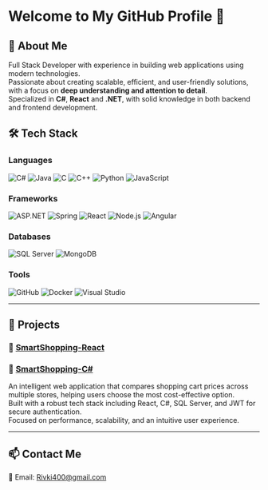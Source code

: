 # Welcome to My GitHub Profile 👋

## 🌟 About Me
Full Stack Developer with experience in building web applications using modern technologies.  
Passionate about creating scalable, efficient, and user-friendly solutions, with a focus on **deep understanding and attention to detail**.  
Specialized in **C#**, **React** and **.NET**, with solid knowledge in both backend and frontend development.

## 🛠 Tech Stack
### **Languages**
![C#](https://img.shields.io/badge/-C%23-239120?logo=c-sharp&logoColor=white)
![Java](https://img.shields.io/badge/-Java-007396?logo=java&logoColor=white)
![C](https://img.shields.io/badge/-C-00599C?logo=c&logoColor=white)
![C++](https://img.shields.io/badge/-C++-00599C?logo=cplusplus&logoColor=white)
![Python](https://img.shields.io/badge/-Python-3776AB?logo=python&logoColor=white)
![JavaScript](https://img.shields.io/badge/-JavaScript-F7DF1E?logo=javascript&logoColor=black)

### **Frameworks**
![ASP.NET](https://img.shields.io/badge/-ASP.NET-512BD4?logo=dotnet&logoColor=white)
![Spring](https://img.shields.io/badge/-Spring-6DB33F?logo=spring&logoColor=white)
![React](https://img.shields.io/badge/-React-61DAFB?logo=react&logoColor=black)
![Node.js](https://img.shields.io/badge/-Node.js-339933?logo=node.js&logoColor=white)
![Angular](https://img.shields.io/badge/-Angular-DD0031?logo=angular&logoColor=white)

### **Databases**
![SQL Server](https://img.shields.io/badge/-SQL%20Server-CC2927?logo=microsoft-sql-server&logoColor=white)
![MongoDB](https://img.shields.io/badge/-MongoDB-47A248?logo=mongodb&logoColor=white)

### **Tools**
![GitHub](https://img.shields.io/badge/-GitHub-181717?logo=github&logoColor=white)
![Docker](https://img.shields.io/badge/-Docker-2496ED?logo=docker&logoColor=white)
![Visual Studio](https://img.shields.io/badge/-Visual%20Studio-5C2D91?logo=visual-studio&logoColor=white)

---

## 📂 Projects
### 🔹 [SmartShopping-React](https://github.com/rivka-kahanovitz/SmartShopping-React)
### 🔹 [SmartShopping-C#](https://github.com/rivka-kahanovitz/smartShopping-csharp)

An intelligent web application that compares shopping cart prices across multiple stores, helping users choose the most cost-effective option.  
Built with a robust tech stack including React, C#, SQL Server, and JWT for secure authentication.  
Focused on performance, scalability, and an intuitive user experience.

---
## 📫 Contact Me
📧 Email: Rivki400@gmail.com  
